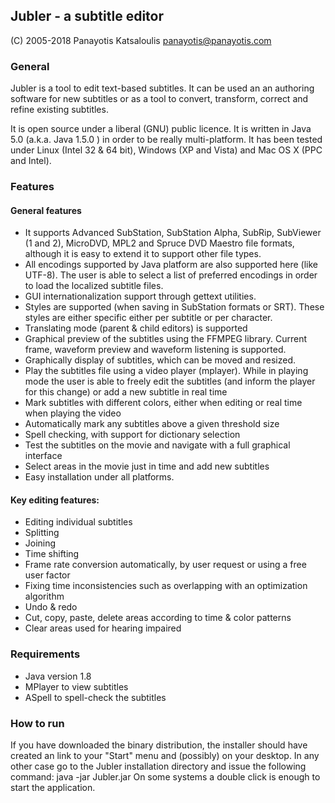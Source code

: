 ## Jubler - a subtitle editor

(C) 2005-2018 Panayotis Katsaloulis
panayotis@panayotis.com


### General

Jubler is a tool to edit text-based subtitles. It can be used an an
authoring software for new subtitles or as a tool to convert,
transform, correct and refine existing subtitles.

It is open source under a liberal (GNU) public licence. It is written
in Java 5.0 (a.k.a. Java 1.5.0 ) in order to be really multi-platform.
It has been tested under Linux (Intel 32 & 64 bit), Windows (XP and 
Vista) and Mac OS X (PPC and Intel). 


### Features

#### General features

* It supports Advanced SubStation, SubStation Alpha, SubRip,
  SubViewer (1 and 2), MicroDVD, MPL2 and Spruce DVD Maestro
  file formats, although it is easy to extend it to support
  other file types.
* All encodings supported by Java platform are also supported here
  (like UTF-8). The user is able to select a list of preferred
  encodings in order to load the localized subtitle files.
* GUI internationalization support through gettext utilities.
* Styles are supported (when saving in SubStation formats or SRT).
  These styles are either specific either per subtitle or per character.
* Translating mode (parent & child editors) is supported
* Graphical preview of the subtitles using the FFMPEG library.
  Current frame, waveform preview and waveform listening is supported.
* Graphically display of subtitles, which can be moved and resized.
* Play the subtitles file using a video player (mplayer). While in
  playing mode the user is able to freely edit the subtitles (and
  inform the player for this change) or add a new subtitle in real
  time
* Mark subtitles with different colors, either when editing or real
  time when playing the video
* Automatically mark any subtitles above a given threshold size
* Spell checking, with support for dictionary selection
* Test the subtitles on the movie and navigate with a full graphical
  interface
* Select areas in the movie just in time and add new subtitles
* Easy installation under all platforms.
  
#### Key editing features:

* Editing individual subtitles
* Splitting
* Joining
* Time shifting
* Frame rate conversion automatically, by user request or using a
  free user factor
* Fixing time inconsistencies such as overlapping with an
  optimization algorithm
* Undo & redo
* Cut, copy, paste, delete areas according to time & color patterns
* Clear areas used for hearing impaired

### Requirements

* Java version 1.8
* MPlayer to view subtitles
* ASpell to spell-check the subtitles


### How to run

If you have downloaded the binary distribution, the installer should have
created an link to your "Start" menu and (possibly) on your desktop. In any
other case go to the Jubler installation directory and issue the following
command:
  java -jar Jubler.jar
On some systems a double click is enough to start the application.

